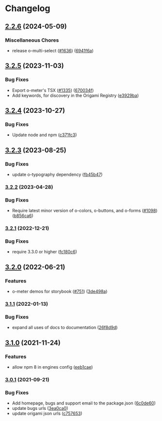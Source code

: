 # Changelog

## [2.2.6](https://github.com/Financial-Times/origami/compare/o-meter-v3.2.5...o-meter-v2.2.6) (2024-05-09)


### Miscellaneous Chores

* release o-multi-select ([#1636](https://github.com/Financial-Times/origami/issues/1636)) ([6941f6a](https://github.com/Financial-Times/origami/commit/6941f6a832d6e35f099a679659c3acbc49e54999))

## [3.2.5](https://github.com/Financial-Times/origami/compare/o-meter-v3.2.4...o-meter-v3.2.5) (2023-11-03)


### Bug Fixes

* Export o-meter's TSX ([#1335](https://github.com/Financial-Times/origami/issues/1335)) ([670034f](https://github.com/Financial-Times/origami/commit/670034f8aff71fe1adbcc1c3df0be22e34993e9e))
* Add keywords, for discovery in the Origami Registry ([e3929ba](https://github.com/Financial-Times/origami/commit/e3929bad1244827e61be656e93b6da0e52717f7a))

## [3.2.4](https://github.com/Financial-Times/origami/compare/o-meter-v3.2.3...o-meter-v3.2.4) (2023-10-27)


### Bug Fixes

* Update node and npm ([c371fc3](https://github.com/Financial-Times/origami/commit/c371fc3f7f2d66266dbca95862ecef3ddeb1f339))

## [3.2.3](https://github.com/Financial-Times/origami/compare/o-meter-v3.2.2...o-meter-v3.2.3) (2023-08-25)


### Bug Fixes

* update o-typography dependency  ([fb45b47](https://github.com/Financial-Times/origami/commit/fb45b47274241ea828f7dd50233441a76a215a51))

### [3.2.2](https://www.github.com/Financial-Times/origami/compare/o-meter-v3.2.1...o-meter-v3.2.2) (2023-04-28)


### Bug Fixes

* Require latest minor version of o-colors, o-buttons, and o-forms ([#1098](https://www.github.com/Financial-Times/origami/issues/1098)) ([b856ca6](https://www.github.com/Financial-Times/origami/commit/b856ca66c9ec555f3c70833ffa35cb05cd19841f))

### [3.2.1](https://www.github.com/Financial-Times/origami/compare/o-meter-v3.2.0...o-meter-v3.2.1) (2022-12-21)


### Bug Fixes

* require 3.3.0 or higher ([fc180c6](https://www.github.com/Financial-Times/origami/commit/fc180c619755daa1b7bfe65509f354cf0de113bf))

## [3.2.0](https://www.github.com/Financial-Times/origami/compare/o-meter-v3.1.1...o-meter-v3.2.0) (2022-06-21)


### Features

* o-meter demos for storybook ([#751](https://www.github.com/Financial-Times/origami/issues/751)) ([3de498a](https://www.github.com/Financial-Times/origami/commit/3de498a8001fc931bbe3f7acebf0c03ea7e740e7))

### [3.1.1](https://www.github.com/Financial-Times/origami/compare/o-meter-v3.1.0...o-meter-v3.1.1) (2022-01-13)


### Bug Fixes

* expand all uses of docs to documentation ([26f8d9d](https://www.github.com/Financial-Times/origami/commit/26f8d9d8cbbe3e78902d8c3951b37e08150a77bd))

## [3.1.0](https://www.github.com/Financial-Times/origami/compare/o-meter-v3.0.1...o-meter-v3.1.0) (2021-11-24)


### Features

* allow npm 8 in engines config ([eeb1cae](https://www.github.com/Financial-Times/origami/commit/eeb1cae6e7f0379e647f2b41240b1f294997d528))

### [3.0.1](https://www.github.com/Financial-Times/origami/compare/o-meter-v3.0.0...o-meter-v3.0.1) (2021-09-21)


### Bug Fixes

* Add homepage, bugs and support email to the package.json ([6c0de60](https://www.github.com/Financial-Times/origami/commit/6c0de60ebd6e64c4dd16d000fcc6b79412ce30f4))
* update bugs urls ([3ea0ca0](https://www.github.com/Financial-Times/origami/commit/3ea0ca03bcb6e55142a77387ad0fff5ddf056d44))
* update origami json urls ([c757653](https://www.github.com/Financial-Times/origami/commit/c7576532b5a14f0462d5346dfb63238be025602e))
